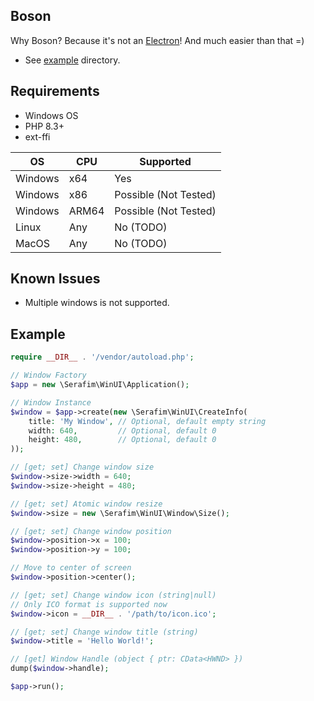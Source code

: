 ## Boson

Why Boson? Because it's not an [Electron](https://www.electronjs.org)! 
And much easier than that =)

- See [example](/example) directory.

## Requirements

- Windows OS
- PHP 8.3+
- ext-ffi

| OS      | CPU   | Supported             |
|---------|-------|-----------------------|
| Windows | x64   | Yes                   |
| Windows | x86   | Possible (Not Tested) |
| Windows | ARM64 | Possible (Not Tested) |
| Linux   | Any   | No (TODO)             |
| MacOS   | Any   | No (TODO)             |

## Known Issues

- Multiple windows is not supported.

## Example

```php
require __DIR__ . '/vendor/autoload.php';

// Window Factory
$app = new \Serafim\WinUI\Application();

// Window Instance
$window = $app->create(new \Serafim\WinUI\CreateInfo(
    title: 'My Window', // Optional, default empty string
    width: 640,         // Optional, default 0
    height: 480,        // Optional, default 0
));

// [get; set] Change window size
$window->size->width = 640;
$window->size->height = 480;

// [get; set] Atomic window resize
$window->size = new \Serafim\WinUI\Window\Size();

// [get; set] Change window position
$window->position->x = 100;
$window->position->y = 100;

// Move to center of screen
$window->position->center();

// [get; set] Change window icon (string|null)
// Only ICO format is supported now 
$window->icon = __DIR__ . '/path/to/icon.ico';

// [get; set] Change window title (string)
$window->title = 'Hello World!';

// [get] Window Handle (object { ptr: CData<HWND> })
dump($window->handle);

$app->run();
```
